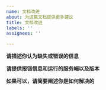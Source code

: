 ```yaml
---
name: 文档改进
about: 为这篇文档提供更多建议
title: 文档改进
labels: ''
assignees: ''

---
```


**请描述你认为缺失或错误的信息**

**请提供报错信息和运行的服务端以及版本**

**如果可以，请简要阐述你是如何解决的**
